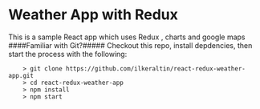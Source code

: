 # Weather App with Redux
This is a sample React app which uses Redux , charts and google maps
####Familiar with Git?#####
Checkout this repo, install depdencies, then start the process with the following:

```
	> git clone https://github.com/ilkeraltin/react-redux-weather-app.git
	> cd react-redux-weather-app
	> npm install
	> npm start
```

```
